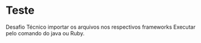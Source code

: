 # Teste
Desafio Técnico
importar os arquivos nos respectivos frameworks
Executar pelo comando do java ou Ruby.
